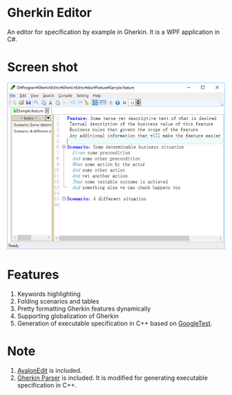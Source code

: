 # Gherkin Editor

An editor for specification by example in Gherkin.
It is a WPF application in C#.

# Screen shot
![sceen shot](https://github.com/bzquan/GherkinEditor/blob/master/ScreenShot.png)

# Features
1. Keywords highlighting
2. Folding scenarios and tables
3. Pretty formatting Gherkin features dynamically
4. Supporting globalization of Gherkin
5. Generation of executable specification in C++ based on [GoogleTest](https://github.com/google/googletest).

# Note
1. [AvalonEdit](https://github.com/icsharpcode/AvalonEdit) is included.
2. [Gherkin Parser](https://github.com/cucumber/cucumber/tree/master/gherkin) is included. It is modified for generating executable specification in C++.

